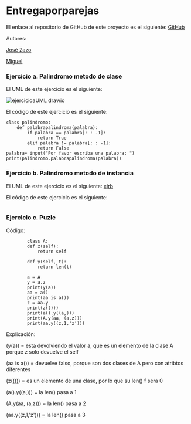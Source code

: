# Entregaporparejas


El enlace al repositorio de GitHub de este proyecto es el siguiente: [GitHub](https://github.com/jzazooro/Entregaporparejas.git)

Autores:

[José Zazo](https://github.com/jzazooro)

[Miguel](https://github.com/migueliiin)

### Ejercicio a. Palindromo metodo de clase

El UML de este ejercicio es el siguiente:

![ejercicioaUML drawio](https://user-images.githubusercontent.com/91785177/159487858-e9b4ff43-4fda-454d-aedd-e91068a74112.png)

El código de este ejercicio es el siguiente:

```
class palindromo:
    def palabrapalindroma(palabra):
        if palabra == palabra[: : -1]:
            return True
        elif palabra != palabra[: : -1]:
            return False
palabra= input("Por favor escriba una palabra: ")
print(palindromo.palabrapalindroma(palabra))
```

### Ejercicio b. Palindromo metodo de instancia


El UML de este ejercicio es el siguiente:
[ejrb]()

El código de este ejercicio es el siguiente:

```

```


### Ejercicio c. Puzle
    
Código:
    
``` 
        class A: 
        def z(self): 
            return self 
    
        def y(self, t): 
            return len(t) 
    
        a = A 
        y = a.z 
        print(y(a)) 
        aa = a() 
        print(aa is a()) 
        z = aa.y 
        print(z(())) 
        print(a().y((a,))) 
        print(A.y(aa, (a,z))) 
        print(aa.y((z,1,'z'))) 
```
Explicación:

(y(a)) = esta devolviendo el valor a, que es un elemento de la clase A porque z solo devuelve el self

(aa is a()) = devuelve falso, porque son dos clases de A pero con atribtos diferentes

(z(())) = es un elemento de una clase, por lo que su len() f sera 0

(a().y((a,))) = la len() pasa a 1

(A.y(aa, (a,z))) = la len() pasa a 2

(aa.y((z,1,'z'))) = la len() pasa a 3

